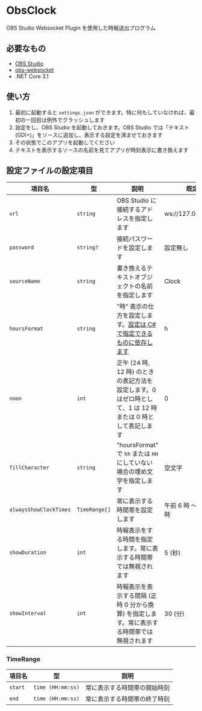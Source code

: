 # ObsClock
OBS Studio Websocket Plugin を使用した時報送出プログラム

## 必要なもの
* [OBS Studio](https://obsproject.com/)
* [obs-websocket](https://github.com/Palakis/obs-websocket)
* .NET Core 3.1

## 使い方
1. 最初に起動すると `settings.json` ができます。特に何もしていなければ、最初の一回目は例外でクラッシュします
1. 設定をし、OBS Studio を起動しておきます。OBS Studio では「テキスト (GDI+)」をソースに追加し、表示する設定を済ませておきます
1. その状態でこのアプリを起動してください
1. テキストを表示するソースの名前を見てアプリが時刻表示に書き換えます

## 設定ファイルの設定項目
| 項目名 | 型 | 説明 | 既定値 |
|--------|---|------|-------|
| `url` | `string` | OBS Studio に接続するアドレスを指定します | ws://127.0.0.1:4444/ |
| `password` | `string?` | 接続パスワードを設定します | 設定無し |
| `sourceName` | `string` | 書き換えるテキストオブジェクトの名前を指定します | Clock |
| `hoursFormat` | `string` | "時" 表示の仕方を設定します。[設定は C# で指定できるものに依存します](https://docs.microsoft.com/ja-jp/dotnet/standard/base-types/custom-date-and-time-format-strings#hSpecifier) | h |
| `noon` | `int` | 正午 (24 時, 12 時) のときの表記方法を設定します。0 はゼロ時として、1 は 12 時または 0 時として表記します | 0 |
| `fillCharacter` | `string` | "hoursFormat" で `hh` または `HH` にしていない場合の埋め文字を指定します | 空文字 |
| `alwaysShowClockTimes` | `TimeRange[]` | 常に表示する時間帯を設定します | 午前 6 時 ～ 午前 10 時 |
| `showDuration` | `int` | 時報表示をする時間を指定します。常に表示する時間帯では無視されます | 5 (秒) |
| `showInterval` | `int` | 時報表示を表示する間隔 (正時 0 分から換算) を指定します。常に表示する時間帯では無視されます | 30 (分) |

### TimeRange
| 項目名 | 型 | 説明 |
|--------|---|------|
| `start` | `time (HH:mm:ss)` | 常に表示する時間帯の開始時刻 |
| `end` | `time (HH:mm:ss)` | 常に表示する時間帯の終了時刻 |
